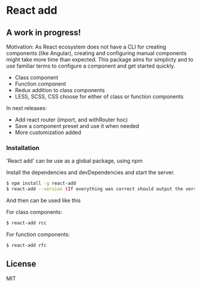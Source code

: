 # React add
## A work in progress!

Motivation:
As React ecosystem does not have a CLI for creating components (like Angular), creating and configuring manual components might take more time than expected. This package aims for simplicty and to use familiar terms to configure a component and get started quickly.

  - Class component 
  - Function component
  - Redux addition to class components
  - LESS, SCSS, CSS choose for either of class or function components

In next releases:
  - Add react router (import, and withRouter hoc)
  - Save a component preset and use it when needed
  - More customization added

### Installation

'React add' can be use as a global package, using npm

Install the dependencies and devDependencies and start the server.

```sh
$ npm install -g react-add
$ react-add --version (If everything was correct should output the version number)
```

And then can be used like this

For class components:
```sh
$ react-add rcc
```

For function components:
```sh
$ react-add rfc
```

License
----

MIT




